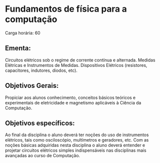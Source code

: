 # Fundamentos de física para a computação

Carga horária: 60

## Ementa:

Circuitos elétricos sob o regime de corrente contínua e alternada. Medidas Elétricas e Instrumentos de Medidas. Dispositivos Elétricos (resistores, capacitores, indutores, diodos, etc).

## Objetivos Gerais:

Propiciar aos alunos conhecimento, conceitos básicos teóricos e experimentais de eletricidade e magnetismo aplicáveis à Ciência da Computação.

## Objetivos específicos:
Ao final da disciplina o aluno deverá ter noções do uso de instrumentos elétricos, tais como osciloscópio, multímetros e geradores, etc. Com as noções básicas adquiridas nesta disciplina o aluno deverá entender e projetar circuitos elétricos simples indispensáveis nas disciplinas mais avançadas ao curso de Computação.